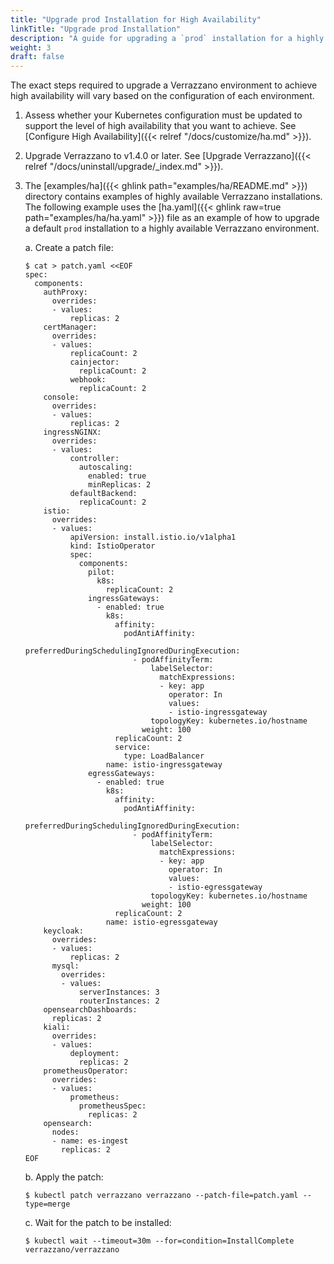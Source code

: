 ```yaml
---
title: "Upgrade prod Installation for High Availability"
linkTitle: "Upgrade prod Installation"
description: "A guide for upgrading a `prod` installation for a highly available environment"
weight: 3
draft: false
---
```


The exact steps required to upgrade a Verrazzano environment to achieve high availability will vary based on the configuration of each environment.

1. Assess whether your Kubernetes configuration must be updated to support the level of high availability that you want to achieve.  See [Configure High Availability]({{< relref "/docs/customize/ha.md" >}}).

1. Upgrade Verrazzano to v1.4.0 or later.   See [Upgrade Verrazzano]({{< relref "/docs/uninstall/upgrade/_index.md" >}}).

1. The [examples/ha]({{< ghlink path="examples/ha/README.md" >}}) directory contains examples of highly available Verrazzano installations. The following example uses the [ha.yaml]({{< ghlink raw=true path="examples/ha/ha.yaml" >}}) file as an example of how to upgrade a default `prod` installation to a highly available Verrazzano environment.

   a. Create a patch file:
   ```
   $ cat > patch.yaml <<EOF
   spec:
     components:
       authProxy:
         overrides:
         - values:
             replicas: 2
       certManager:
         overrides:
         - values:
             replicaCount: 2
             cainjector:
               replicaCount: 2
             webhook:
               replicaCount: 2
       console:
         overrides:
         - values:
             replicas: 2
       ingressNGINX:
         overrides:
         - values:
             controller:
               autoscaling:
                 enabled: true
                 minReplicas: 2
             defaultBackend:
               replicaCount: 2
       istio:
         overrides:
         - values:
             apiVersion: install.istio.io/v1alpha1
             kind: IstioOperator
             spec:
               components:
                 pilot:
                   k8s:
                     replicaCount: 2
                 ingressGateways:
                   - enabled: true
                     k8s:
                       affinity:
                         podAntiAffinity:
                           preferredDuringSchedulingIgnoredDuringExecution:
                           - podAffinityTerm:
                               labelSelector:
                                 matchExpressions:
                                 - key: app
                                   operator: In
                                   values:
                                   - istio-ingressgateway
                               topologyKey: kubernetes.io/hostname
                             weight: 100
                       replicaCount: 2
                       service:
                         type: LoadBalancer
                     name: istio-ingressgateway
                 egressGateways:
                   - enabled: true
                     k8s:
                       affinity:
                         podAntiAffinity:
                           preferredDuringSchedulingIgnoredDuringExecution:
                           - podAffinityTerm:
                               labelSelector:
                                 matchExpressions:
                                 - key: app
                                   operator: In
                                   values:
                                   - istio-egressgateway
                               topologyKey: kubernetes.io/hostname
                             weight: 100
                       replicaCount: 2
                     name: istio-egressgateway
       keycloak:
         overrides:
         - values:
             replicas: 2
         mysql:
           overrides:
           - values:
               serverInstances: 3
               routerInstances: 2
       opensearchDashboards:
         replicas: 2
       kiali:
         overrides:
         - values:
             deployment:
               replicas: 2
       prometheusOperator:
         overrides:
         - values:
             prometheus:
               prometheusSpec:
                 replicas: 2
       opensearch:
         nodes:
         - name: es-ingest
           replicas: 2
   EOF
   ```
   b. Apply the patch:
   ```
   $ kubectl patch verrazzano verrazzano --patch-file=patch.yaml --type=merge
   ```

   c. Wait for the patch to be installed:

   ```
   $ kubectl wait --timeout=30m --for=condition=InstallComplete verrazzano/verrazzano
   ```
